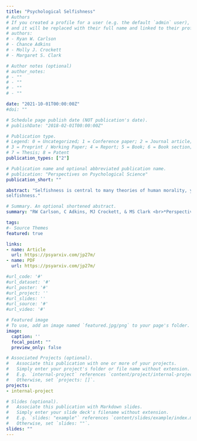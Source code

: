```yaml
---
title: "Psychological Selfishness"
# Authors
# If you created a profile for a user (e.g. the default `admin` user), write the username (folder name) here 
# and it will be replaced with their full name and linked to their profile.
# authors:
# - Ryan W. Carlson
# - Chance Adkins
# - Molly J. Crockett
# - Margaret S. Clark

# Author notes (optional)
# author_notes:
# - ""
# - ""
# - ""
# - ""

date: "2021-10-01T00:00:00Z"
#doi: ""

# Schedule page publish date (NOT publication's date).
# publishDate: "2018-02-01T00:00:00Z"

# Publication type.
# Legend: 0 = Uncategorized; 1 = Conference paper; 2 = Journal article;
# 3 = Preprint / Working Paper; 4 = Report; 5 = Book; 6 = Book section;
# 7 = Thesis; 8 = Patent
publication_types: ["2"]

# Publication name and optional abbreviated publication name.
# publication: "Perspectives on Psychological Science"
publication_short: ""

abstract: "Selfishness is central to many theories of human morality, yet its psychological nature remains largely overlooked. Psychologists often rely on classical conceptions of selfishness from economics (i.e., rational self-interest) and philosophy (i.e. psychological egoism), but such characterizations offer limited insight into the richer, motivated nature of selfishness. To address this gap, we propose a novel framework in which selfishness is recast as a psychological construction. From this view, selfishness is perceived in ourselves and others when we detect a situation-specific desire to benefit oneself that disregards others’ desires and prevailing social expectations for the situation. We argue that detecting and deterring such psychological selfishness in both oneself and others is crucial in social life—facilitating the maintenance of social cohesion and close relationships. In addition, we show how utilizing this psychological framework offers a richer understanding of the nature of human social behavior. Delineating a psychological construct of selfishness can promote coherence in interdisciplinary research on selfishness, and provide insights for interventions to prevent or remediate negative effects of
selfishness."

# Summary. An optional shortened abstract.
summary: "RW Carlson, C Adkins, MJ Crockett, & MS Clark <br>*Perspectives on Psychological Science* "

tags:
#- Source Themes
featured: true

links:
- name: Article 
  url: https://psyarxiv.com/jp27m/
- name: PDF
  url: https://psyarxiv.com/jp27m/

#url_code: '#'
#url_dataset: '#'
#url_poster: '#'
#url_project: ''
#url_slides: ''
#url_source: '#'
#url_video: '#'

# Featured image
# To use, add an image named `featured.jpg/png` to your page's folder. 
image:
  caption: ''
  focal_point: ""
  preview_only: false

# Associated Projects (optional).
#   Associate this publication with one or more of your projects.
#   Simply enter your project's folder or file name without extension.
#   E.g. `internal-project` references `content/project/internal-project/index.md`.
#   Otherwise, set `projects: []`.
projects:
- internal-project

# Slides (optional).
#   Associate this publication with Markdown slides.
#   Simply enter your slide deck's filename without extension.
#   E.g. `slides: "example"` references `content/slides/example/index.md`.
#   Otherwise, set `slides: ""`.
slides: ""
---
```


